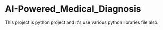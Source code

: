 # AI-Powered_Medical_Diagnosis
This project is python project and it's use various python libraries file also.
